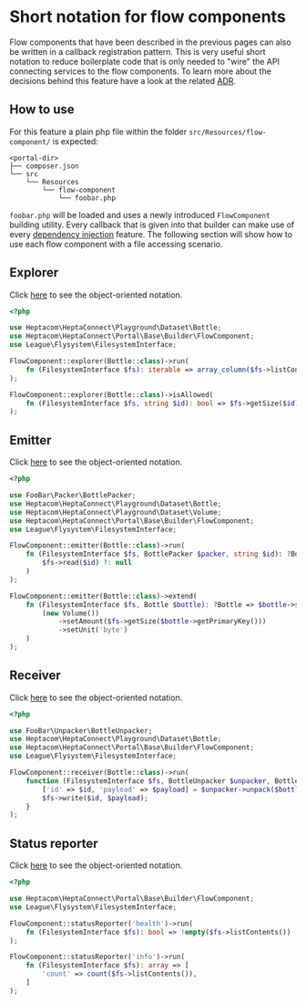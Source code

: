 # Short notation for flow components

Flow components that have been described in the previous pages can also be written in a callback registration pattern.
This is very useful short notation to reduce boilerplate code that is only needed to "wire" the API connecting services to the flow components.
To learn more about the decisions behind this feature have a look at the related [ADR](../adr/2021-06-17-flow-component-short-notation.md).


## How to use

For this feature a plain php file within the folder `src/Resources/flow-component/` is expected:

```
<portal-dir>
├── composer.json
└── src
    └── Resources
        └── flow-component
            └── foobar.php
```

`foobar.php` will be loaded and uses a newly introduced `FlowComponent` building utility.
Every callback that is given into that builder can make use of every [dependency injection](./015-dependency-injection.md) feature.
The following section will show how to use each flow component with a file accessing scenario. 


## Explorer

Click [here](./002-explorer.md) to see the object-oriented notation.

```php
<?php

use Heptacom\HeptaConnect\Playground\Dataset\Bottle;
use Heptacom\HeptaConnect\Portal\Base\Builder\FlowComponent;
use League\Flysystem\FilesystemInterface;

FlowComponent::explorer(Bottle::class)->run(
    fn (FilesystemInterface $fs): iterable => array_column($fs->listContents(), 'path')
);

FlowComponent::explorer(Bottle::class)->isAllowed(
    fn (FilesystemInterface $fs, string $id): bool => $fs->getSize($id) > 0
);
```


## Emitter

Click [here](./003-emitter.md) to see the object-oriented notation.

```php
<?php

use FooBar\Packer\BottlePacker;
use Heptacom\HeptaConnect\Playground\Dataset\Bottle;
use Heptacom\HeptaConnect\Playground\Dataset\Volume;
use Heptacom\HeptaConnect\Portal\Base\Builder\FlowComponent;
use League\Flysystem\FilesystemInterface;

FlowComponent::emitter(Bottle::class)->run(
    fn (FilesystemInterface $fs, BottlePacker $packer, string $id): ?Bottle => $packer->pack(
        $fs->read($id) ?: null
    )
);

FlowComponent::emitter(Bottle::class)->extend(
    fn (FilesystemInterface $fs, Bottle $bottle): ?Bottle => $bottle->setCapacity(
        (new Volume())
            ->setAmount($fs->getSize($bottle->getPrimaryKey()))
            ->setUnit('byte')
    )
);
```


## Receiver

Click [here](./004-receiver.md) to see the object-oriented notation.

```php
<?php

use FooBar\Unpacker\BottleUnpacker;
use Heptacom\HeptaConnect\Playground\Dataset\Bottle;
use Heptacom\HeptaConnect\Portal\Base\Builder\FlowComponent;
use League\Flysystem\FilesystemInterface;

FlowComponent::receiver(Bottle::class)->run(
    function (FilesystemInterface $fs, BottleUnpacker $unpacker, Bottle $bottle): void {    
        ['id' => $id, 'payload' => $payload] = $unpacker->unpack($bottle);
        $fs->write($id, $payload);
    }
);
```


## Status reporter

Click [here](./009-status-reporting.md) to see the object-oriented notation.

```php
<?php

use Heptacom\HeptaConnect\Portal\Base\Builder\FlowComponent;
use League\Flysystem\FilesystemInterface;

FlowComponent::statusReporter('health')->run(
    fn (FilesystemInterface $fs): bool => !empty($fs->listContents())
);

FlowComponent::statusReporter('info')->run(
    fn (FilesystemInterface $fs): array => [
        'count' => count($fs->listContents()),
    ]
);
```
